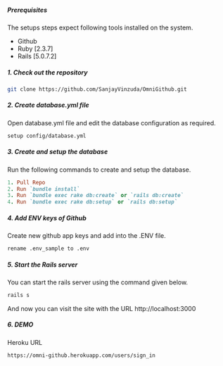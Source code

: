 ##### Prerequisites

The setups steps expect following tools installed on the system.

- Github
- Ruby [2.3.7]
- Rails [5.0.7.2]

##### 1. Check out the repository

```bash
git clone https://github.com/SanjayVinzuda/OmniGithub.git
```

##### 2. Create database.yml file

Open database.yml file and edit the database configuration as required.

```bash
setup config/database.yml
```

##### 3. Create and setup the database

Run the following commands to create and setup the database.

```ruby
1. Pull Repo
2. Run `bundle install`
3. Run `bundle exec rake db:create` or `rails db:create`
4. Run `bundle exec rake db:setup` or `rails db:setup`
```

##### 4. Add ENV keys of Github

Create new github app keys and add into the .ENV file.

```bash
rename .env_sample to .env
```

##### 5. Start the Rails server

You can start the rails server using the command given below.

```ruby
rails s
```

And now you can visit the site with the URL http://localhost:3000


##### 6. DEMO

Heroku URL

```bash
https://omni-github.herokuapp.com/users/sign_in
````
